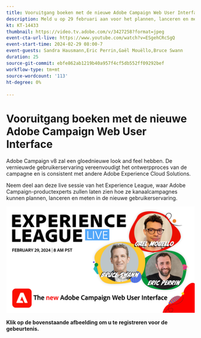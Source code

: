 ```yaml
---
title: Vooruitgang boeken met de nieuwe Adobe Campaign Web User Interface
description: Meld u op 29 februari aan voor het plannen, lanceren en meten van kanaalstrategieën met de nieuwe Adobe Campaign Web User Interface.
kt: KT-14433
thumbnail: https://video.tv.adobe.com/v/3427258?format=jpeg
event-cta-url-live: https://www.youtube.com/watch?v=ESgehCRcSgQ
event-start-time: 2024-02-29 08:00-7
event-guests: Sandra Hausmann,Eric Perrin,Gaël Mouëllo,Bruce Swann
duration: 25
source-git-commit: ebfe862ab1219b40a957f4cf5db552ff09292bef
workflow-type: tm+mt
source-wordcount: '113'
ht-degree: 0%

---
```


# Vooruitgang boeken met de nieuwe Adobe Campaign Web User Interface

Adobe Campaign v8 zal een gloednieuwe look and feel hebben. De vernieuwde gebruikerservaring vereenvoudigt het ontwerpproces van de campagne en is consistent met andere Adobe Experience Cloud Solutions.

Neem deel aan deze live sessie van het Experience League, waar Adobe Campaign-productexperts zullen laten zien hoe ze kanaalcampagnes kunnen plannen, lanceren en meten in de nieuwe gebruikerservaring.

[![ExL LIVE 29 feb. 2024](../assets/exl-live-episode-02-29-24-web-banner.png)](https://engage.adobe.com/ExpLeagueLive-240229.html)

**Klik op de bovenstaande afbeelding om u te registreren voor de gebeurtenis.**
